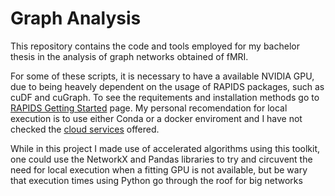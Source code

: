 # Graph Analysis
This repository contains the code and tools employed for my bachelor thesis in the analysis of graph networks obtained of fMRI.

For some of these scripts, it is necessary to have a available NVIDIA GPU, due to being heavely dependent on the usage of RAPIDS packages, such as cuDF and cuGraph. To see the requitements and installation methods go to [RAPIDS Getting Started](https://rapids.ai/start.html) page. My personal recomendation for local execution is to use either Conda or a docker enviroment and I have not checked the [cloud services](https://docs.rapids.ai/deployment/stable/cloud/#) offered.

While in this project I made use of accelerated algorithms using this toolkit, one could use the NetworkX and Pandas libraries to try and circuvent the need for local execution when a fitting GPU is not available, but be wary that execution times using Python go through the roof for big networks
